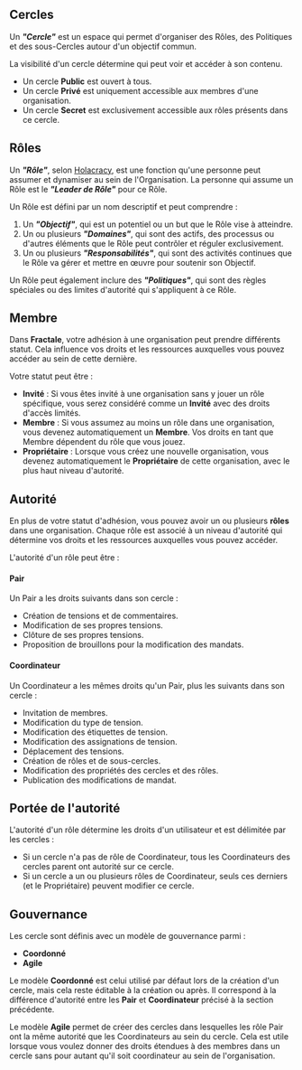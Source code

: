 ## Cercles

Un ***"Cercle"*** est un espace qui permet d'organiser des Rôles, des Politiques et des sous-Cercles autour d'un objectif commun. 

La visibilité d'un cercle détermine qui peut voir et accéder à son contenu. 

* Un cercle **Public** est ouvert à tous. 
* Un cercle **Privé** est uniquement accessible aux membres d'une organisation.
* Un cercle **Secret** est exclusivement accessible aux rôles présents dans ce cercle.

## Rôles

Un ***"Rôle"***, selon [Holacracy](https://github.com/holacracyone), est une fonction qu'une personne peut assumer et dynamiser au sein de l'Organisation. La personne qui assume un Rôle est le ***"Leader de Rôle"*** pour ce Rôle.

Un Rôle est défini par un nom descriptif et peut comprendre :

1. Un ***"Objectif"***, qui est un potentiel ou un but que le Rôle vise à atteindre.
2. Un ou plusieurs ***"Domaines"***, qui sont des actifs, des processus ou d'autres éléments que le Rôle peut contrôler et réguler exclusivement.
3. Un ou plusieurs ***"Responsabilités"***, qui sont des activités continues que le Rôle va gérer et mettre en œuvre pour soutenir son Objectif.

Un Rôle peut également inclure des ***"Politiques"***, qui sont des règles spéciales ou des limites d'autorité qui s'appliquent à ce Rôle.

## Membre

Dans **Fractale**, votre adhésion à une organisation peut prendre différents statut. Cela influence vos droits et les ressources auxquelles vous pouvez accéder au sein de cette dernière.  

Votre statut peut être :

- **Invité** : Si vous êtes invité à une organisation sans y jouer un rôle spécifique, vous serez considéré comme un **Invité** avec des droits d'accès limités.
- **Membre** : Si vous assumez au moins un rôle dans une organisation, vous devenez automatiquement un **Membre**. Vos droits en tant que Membre dépendent du rôle que vous jouez.
- **Propriétaire** : Lorsque vous créez une nouvelle organisation, vous devenez automatiquement le **Propriétaire** de cette organisation, avec le plus haut niveau d'autorité.

## Autorité

En plus de votre statut d'adhésion, vous pouvez avoir un ou plusieurs **rôles** dans une organisation. Chaque rôle est associé à un niveau d'autorité qui détermine vos droits et les ressources auxquelles vous pouvez accéder.

L'autorité d'un rôle peut être :

#### Pair

Un Pair a les droits suivants dans son cercle :

* Création de tensions et de commentaires.
* Modification de ses propres tensions.
* Clôture de ses propres tensions.
* Proposition de brouillons pour la modification des mandats.

#### Coordinateur

Un Coordinateur a les mêmes droits qu'un Pair, plus les suivants dans son cercle :

* Invitation de membres.
* Modification du type de tension.
* Modification des étiquettes de tension.
* Modification des assignations de tension.
* Déplacement des tensions.
* Création de rôles et de sous-cercles.
* Modification des propriétés des cercles et des rôles.
* Publication des modifications de mandat.


## Portée de l'autorité

L'autorité d'un rôle détermine les droits d'un utilisateur et est délimitée par les cercles :

- Si un cercle n'a pas de rôle de Coordinateur, tous les Coordinateurs des cercles parent ont autorité sur ce cercle.
- Si un cercle a un ou plusieurs rôles de Coordinateur, seuls ces derniers (et le Propriétaire) peuvent modifier ce cercle.

## Gouvernance

Les cercle sont définis avec un modèle de gouvernance parmi :
- **Coordonné**
- **Agile**

Le modèle **Coordonné** est celui utilisé par défaut lors de la création d'un cercle, mais cela reste éditable à la création ou après. Il correspond à la différence d'autorité entre les **Pair** et **Coordinateur** précisé à la section précédente.

Le modèle **Agile** permet de créer des cercles dans lesquelles les rôle Pair ont la même autorité que les Coordinateurs au sein du cercle. Cela est utile lorsque vous voulez donner des droits étendues à des membres dans un cercle sans pour autant qu'il soit coordinateur au sein de l'organisation.
